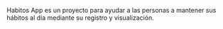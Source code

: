 Habitos App es un proyecto para ayudar a las personas a mantener sus hábitos al día mediante su registro y visualización.

